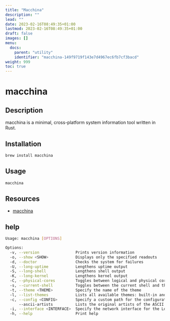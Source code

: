 ```yaml
---
title: "Macchina"
description: ""
lead: ""
date: 2023-02-16T08:49:35+01:00
lastmod: 2023-02-16T08:49:35+01:00
draft: false
images: []
menu:
  docs:
    parent: "utility"
    identifier: "macchina-149f9719f143e7d4967ec6fb7cf3bacd"
weight: 999
toc: true
---
```

# macchina

## Description

macchina is a minimal, cross-platform system information tool written in Rust.

## Installation

```bash
brew install macchina
```

## Usage

```bash
macchina
```

## Resources

- [macchina](https://github.com/Macchina-CLI/macchina)

## help

```bash
Usage: macchina [OPTIONS]

Options:
  -v, --version                Prints version information
  -o, --show <SHOW>            Displays only the specified readouts
  -d, --doctor                 Checks the system for failures
  -U, --long-uptime            Lengthens uptime output
  -S, --long-shell             Lengthens shell output
  -K, --long-kernel            Lengthens kernel output
  -C, --physical-cores         Toggles between logical and physical cores
  -s, --current-shell          Toggles between the current shell and the default one
  -t, --theme <THEME>          Specify the name of the theme
  -l, --list-themes            Lists all available themes: built-in and custom
  -c, --config <CONFIG>        Specify a custom path for the configuration file
      --ascii-artists          Lists the original artists of the ASCII art used by macchina
  -i, --interface <INTERFACE>  Specify the network interface for the LocalIP readout
  -h, --help                   Print help
```